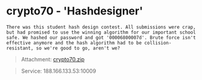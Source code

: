 # crypto70 - 'Hashdesigner'
    There was this student hash design contest. All submissions were crap, but had promised to use the winning algorithm for our important school safe. We hashed our password and got '00006800007d'. Brute force isn't effective anymore and the hash algorithm had to be collision-resistant, so we're good to go, aren't we?

> Attachment: [crypto70.zip](./crypto70.zip)

> Service: 188.166.133.53:10009
